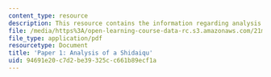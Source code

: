 ```yaml
---
content_type: resource
description: This resource contains the information regarding analysis of a Shidaiqu.
file: /media/https%3A/open-learning-course-data-rc.s3.amazonaws.com/21m-s53-chinese-popular-musics-in-dialogue-spring-2014/94691e20c7d2be39325cc661b89ecf1a_MIT21M_S53S14_Assg_Paper1.pdf
file_type: application/pdf
resourcetype: Document
title: 'Paper 1: Analysis of a Shidaiqu'
uid: 94691e20-c7d2-be39-325c-c661b89ecf1a
---
```


